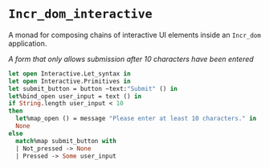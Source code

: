 # `Incr_dom_interactive`

A monad for composing chains of interactive UI elements inside an `Incr_dom`
application.

<i> 
  A form that only allows submission after 10 characters have been entered
</i>

```ocaml
let open Interactive.Let_syntax in
let open Interactive.Primitives in
let submit_button = button ~text:"Submit" () in
let%bind_open user_input = text () in
if String.length user_input < 10
then
  let%map_open () = message "Please enter at least 10 characters." in
  None
else
  match%map submit_button with
  | Not_pressed -> None
  | Pressed -> Some user_input
```

